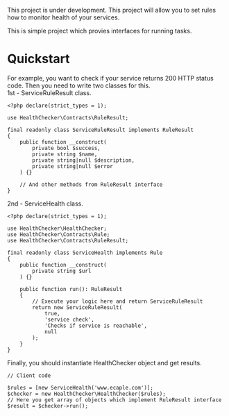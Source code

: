 This project is under development.
This project will allow you to set rules how to monitor health of your services.

This is simple project which provies interfaces for running tasks.

# Quickstart
For example, you want to check if your service returns 200 HTTP status code.
Then you need to write two classes for this.  
1st - ServiceRuleResult class.
```
<?php declare(strict_types = 1);

use HealthChecker\Contracts\RuleResult;

final readonly class ServiceRuleResult implements RuleResult
{
    public function __construct(
        private bool $success,
        private string $name,
        private string|null $description,
        private string|null $error
    ) {}
    
    // And other methods from RuleResult interface
}
```

2nd - ServiceHealth class.
```
<?php declare(strict_types = 1);

use HealthChecker\HealthChecker;
use HealthChecker\Contracts\Rule;
use HealthChecker\Contracts\RuleResult;

final readonly class ServiceHealth implements Rule
{
    public function __construct(
        private string $url 
    ) {}
    
    public function run(): RuleResult
    {
        // Execute your logic here and return ServiceRuleResult
        return new ServiceRuleResult(
            true,
            'service check',
            'Checks if service is reachable',
            null
        );
    }
}
```
Finally, you should instantiate HealthChecker object and get results.
```
// Client code

$rules = [new ServiceHealth('www.ecaple.com')];
$checker = new HealthChecker\HealthChecker($rules);
// Here you get array of objects which implement RuleResult interface
$result = $checker->run();
```
